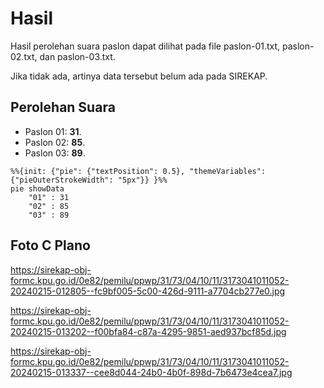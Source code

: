 # Hasil

Hasil perolehan suara paslon dapat dilihat pada file paslon-01.txt, paslon-02.txt, dan paslon-03.txt.

Jika tidak ada, artinya data tersebut belum ada pada SIREKAP.

## Perolehan Suara

 * Paslon 01: **31**.
 * Paslon 02: **85**.
 * Paslon 03: **89**.

```mermaid
%%{init: {"pie": {"textPosition": 0.5}, "themeVariables": {"pieOuterStrokeWidth": "5px"}} }%%
pie showData
    "01" : 31
    "02" : 85
    "03" : 89
```
## Foto C Plano

https://sirekap-obj-formc.kpu.go.id/0e82/pemilu/ppwp/31/73/04/10/11/3173041011052-20240215-012805--fc9bf005-5c00-426d-9111-a7704cb277e0.jpg

https://sirekap-obj-formc.kpu.go.id/0e82/pemilu/ppwp/31/73/04/10/11/3173041011052-20240215-013202--f00bfa84-c87a-4295-9851-aed937bcf85d.jpg

https://sirekap-obj-formc.kpu.go.id/0e82/pemilu/ppwp/31/73/04/10/11/3173041011052-20240215-013337--cee8d044-24b0-4b0f-898d-7b6473e4cea7.jpg

